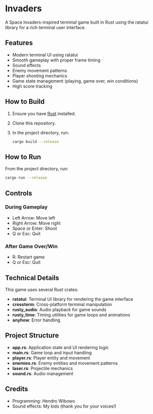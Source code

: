 # Invaders

A Space Invaders-inspired terminal game built in Rust using the ratatui library for a rich terminal user interface.

## Features

- Modern terminal UI using ratatui
- Smooth gameplay with proper frame timing
- Sound effects
- Enemy movement patterns
- Player shooting mechanics
- Game state management (playing, game over, win conditions)
- High score tracking

## How to Build

1. Ensure you have [Rust](https://www.rust-lang.org/tools/install) installed.
2. Clone this repository.
3. In the project directory, run:

   ```sh
   cargo build --release
   ```

## How to Run

From the project directory, run:

```sh
cargo run --release
```

## Controls

### During Gameplay

- Left Arrow: Move left
- Right Arrow: Move right
- Space or Enter: Shoot
- Q or Esc: Quit

### After Game Over/Win

- R: Restart game
- Q or Esc: Quit

## Technical Details

This game uses several Rust crates:

- **ratatui**: Terminal UI library for rendering the game interface
- **crossterm**: Cross-platform terminal manipulation
- **rusty_audio**: Audio playback for game sounds
- **rusty_time**: Timing utilities for game loops and animations
- **anyhow**: Error handling

## Project Structure

- **app.rs**: Application state and UI rendering logic
- **main.rs**: Game loop and input handling
- **player.rs**: Player entity and movement
- **enemies.rs**: Enemy entities and movement patterns
- **laser.rs**: Projectile mechanics
- **sound.rs**: Audio management

## Credits

- Programming: Hendro Wibowo
- Sound effects: My kids (thank you for your voices!)
